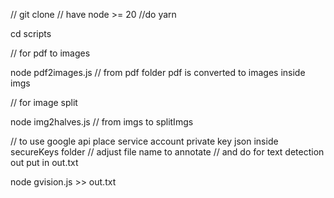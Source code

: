 // git clone
// have node >= 20
//do yarn


cd scripts

// for pdf to images


node pdf2images.js // from pdf folder pdf is converted to images inside imgs

// for image split


node img2halves.js // from imgs to splitImgs

// to use google api place service account private key json inside secureKeys folder
// adjust file name to annotate
// and do for text detection out put in out.txt



node gvision.js >> out.txt
